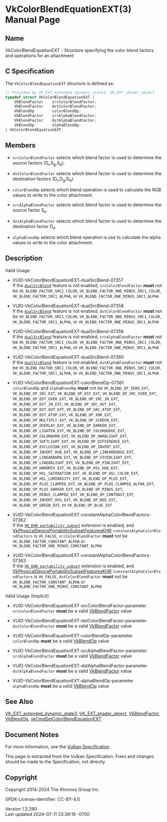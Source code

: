 # VkColorBlendEquationEXT(3) Manual Page

## Name

VkColorBlendEquationEXT - Structure specifying the color blend factors
and operations for an attachment



## <a href="#_c_specification" class="anchor"></a>C Specification

The `VkColorBlendEquationEXT` structure is defined as:

``` c
// Provided by VK_EXT_extended_dynamic_state3, VK_EXT_shader_object
typedef struct VkColorBlendEquationEXT {
    VkBlendFactor    srcColorBlendFactor;
    VkBlendFactor    dstColorBlendFactor;
    VkBlendOp        colorBlendOp;
    VkBlendFactor    srcAlphaBlendFactor;
    VkBlendFactor    dstAlphaBlendFactor;
    VkBlendOp        alphaBlendOp;
} VkColorBlendEquationEXT;
```

## <a href="#_members" class="anchor"></a>Members

- `srcColorBlendFactor` selects which blend factor is used to determine
  the source factors (S<sub>r</sub>,S<sub>g</sub>,S<sub>b</sub>).

- `dstColorBlendFactor` selects which blend factor is used to determine
  the destination factors (D<sub>r</sub>,D<sub>g</sub>,D<sub>b</sub>).

- `colorBlendOp` selects which blend operation is used to calculate the
  RGB values to write to the color attachment.

- `srcAlphaBlendFactor` selects which blend factor is used to determine
  the source factor S<sub>a</sub>.

- `dstAlphaBlendFactor` selects which blend factor is used to determine
  the destination factor D<sub>a</sub>.

- `alphaBlendOp` selects which blend operation is use to calculate the
  alpha values to write to the color attachment.

## <a href="#_description" class="anchor"></a>Description

Valid Usage

- <a href="#VUID-VkColorBlendEquationEXT-dualSrcBlend-07357"
  id="VUID-VkColorBlendEquationEXT-dualSrcBlend-07357"></a>
  VUID-VkColorBlendEquationEXT-dualSrcBlend-07357  
  If the <a
  href="https://registry.khronos.org/vulkan/specs/1.3-extensions/html/vkspec.html#features-dualSrcBlend"
  target="_blank" rel="noopener"><code>dualSrcBlend</code></a> feature
  is not enabled, `srcColorBlendFactor` **must** not be
  `VK_BLEND_FACTOR_SRC1_COLOR`, `VK_BLEND_FACTOR_ONE_MINUS_SRC1_COLOR`,
  `VK_BLEND_FACTOR_SRC1_ALPHA`, or
  `VK_BLEND_FACTOR_ONE_MINUS_SRC1_ALPHA`

- <a href="#VUID-VkColorBlendEquationEXT-dualSrcBlend-07358"
  id="VUID-VkColorBlendEquationEXT-dualSrcBlend-07358"></a>
  VUID-VkColorBlendEquationEXT-dualSrcBlend-07358  
  If the <a
  href="https://registry.khronos.org/vulkan/specs/1.3-extensions/html/vkspec.html#features-dualSrcBlend"
  target="_blank" rel="noopener"><code>dualSrcBlend</code></a> feature
  is not enabled, `dstColorBlendFactor` **must** not be
  `VK_BLEND_FACTOR_SRC1_COLOR`, `VK_BLEND_FACTOR_ONE_MINUS_SRC1_COLOR`,
  `VK_BLEND_FACTOR_SRC1_ALPHA`, or
  `VK_BLEND_FACTOR_ONE_MINUS_SRC1_ALPHA`

- <a href="#VUID-VkColorBlendEquationEXT-dualSrcBlend-07359"
  id="VUID-VkColorBlendEquationEXT-dualSrcBlend-07359"></a>
  VUID-VkColorBlendEquationEXT-dualSrcBlend-07359  
  If the <a
  href="https://registry.khronos.org/vulkan/specs/1.3-extensions/html/vkspec.html#features-dualSrcBlend"
  target="_blank" rel="noopener"><code>dualSrcBlend</code></a> feature
  is not enabled, `srcAlphaBlendFactor` **must** not be
  `VK_BLEND_FACTOR_SRC1_COLOR`, `VK_BLEND_FACTOR_ONE_MINUS_SRC1_COLOR`,
  `VK_BLEND_FACTOR_SRC1_ALPHA`, or
  `VK_BLEND_FACTOR_ONE_MINUS_SRC1_ALPHA`

- <a href="#VUID-VkColorBlendEquationEXT-dualSrcBlend-07360"
  id="VUID-VkColorBlendEquationEXT-dualSrcBlend-07360"></a>
  VUID-VkColorBlendEquationEXT-dualSrcBlend-07360  
  If the <a
  href="https://registry.khronos.org/vulkan/specs/1.3-extensions/html/vkspec.html#features-dualSrcBlend"
  target="_blank" rel="noopener"><code>dualSrcBlend</code></a> feature
  is not enabled, `dstAlphaBlendFactor` **must** not be
  `VK_BLEND_FACTOR_SRC1_COLOR`, `VK_BLEND_FACTOR_ONE_MINUS_SRC1_COLOR`,
  `VK_BLEND_FACTOR_SRC1_ALPHA`, or
  `VK_BLEND_FACTOR_ONE_MINUS_SRC1_ALPHA`

- <a href="#VUID-VkColorBlendEquationEXT-colorBlendOp-07361"
  id="VUID-VkColorBlendEquationEXT-colorBlendOp-07361"></a>
  VUID-VkColorBlendEquationEXT-colorBlendOp-07361  
  `colorBlendOp` and `alphaBlendOp` **must** not be
  `VK_BLEND_OP_ZERO_EXT`, `VK_BLEND_OP_SRC_EXT`, `VK_BLEND_OP_DST_EXT`,
  `VK_BLEND_OP_SRC_OVER_EXT`, `VK_BLEND_OP_DST_OVER_EXT`,
  `VK_BLEND_OP_SRC_IN_EXT`, `VK_BLEND_OP_DST_IN_EXT`,
  `VK_BLEND_OP_SRC_OUT_EXT`, `VK_BLEND_OP_DST_OUT_EXT`,
  `VK_BLEND_OP_SRC_ATOP_EXT`, `VK_BLEND_OP_DST_ATOP_EXT`,
  `VK_BLEND_OP_XOR_EXT`, `VK_BLEND_OP_MULTIPLY_EXT`,
  `VK_BLEND_OP_SCREEN_EXT`, `VK_BLEND_OP_OVERLAY_EXT`,
  `VK_BLEND_OP_DARKEN_EXT`, `VK_BLEND_OP_LIGHTEN_EXT`,
  `VK_BLEND_OP_COLORDODGE_EXT`, `VK_BLEND_OP_COLORBURN_EXT`,
  `VK_BLEND_OP_HARDLIGHT_EXT`, `VK_BLEND_OP_SOFTLIGHT_EXT`,
  `VK_BLEND_OP_DIFFERENCE_EXT`, `VK_BLEND_OP_EXCLUSION_EXT`,
  `VK_BLEND_OP_INVERT_EXT`, `VK_BLEND_OP_INVERT_RGB_EXT`,
  `VK_BLEND_OP_LINEARDODGE_EXT`, `VK_BLEND_OP_LINEARBURN_EXT`,
  `VK_BLEND_OP_VIVIDLIGHT_EXT`, `VK_BLEND_OP_LINEARLIGHT_EXT`,
  `VK_BLEND_OP_PINLIGHT_EXT`, `VK_BLEND_OP_HARDMIX_EXT`,
  `VK_BLEND_OP_HSL_HUE_EXT`, `VK_BLEND_OP_HSL_SATURATION_EXT`,
  `VK_BLEND_OP_HSL_COLOR_EXT`, `VK_BLEND_OP_HSL_LUMINOSITY_EXT`,
  `VK_BLEND_OP_PLUS_EXT`, `VK_BLEND_OP_PLUS_CLAMPED_EXT`,
  `VK_BLEND_OP_PLUS_CLAMPED_ALPHA_EXT`, `VK_BLEND_OP_PLUS_DARKER_EXT`,
  `VK_BLEND_OP_MINUS_EXT`, `VK_BLEND_OP_MINUS_CLAMPED_EXT`,
  `VK_BLEND_OP_CONTRAST_EXT`, `VK_BLEND_OP_INVERT_OVG_EXT`,
  `VK_BLEND_OP_RED_EXT`, `VK_BLEND_OP_GREEN_EXT`, or
  `VK_BLEND_OP_BLUE_EXT`

- <a
  href="#VUID-VkColorBlendEquationEXT-constantAlphaColorBlendFactors-07362"
  id="VUID-VkColorBlendEquationEXT-constantAlphaColorBlendFactors-07362"></a>
  VUID-VkColorBlendEquationEXT-constantAlphaColorBlendFactors-07362  
  If the [`VK_KHR_portability_subset`](VK_KHR_portability_subset.html)
  extension is enabled, and
  [VkPhysicalDevicePortabilitySubsetFeaturesKHR](https://registry.khronos.org/vulkan/specs/1.3-extensions/man/html/VkPhysicalDevicePortabilitySubsetFeaturesKHR.html)::`constantAlphaColorBlendFactors`
  is `VK_FALSE`, `srcColorBlendFactor` **must** not be
  `VK_BLEND_FACTOR_CONSTANT_ALPHA` or
  `VK_BLEND_FACTOR_ONE_MINUS_CONSTANT_ALPHA`

- <a
  href="#VUID-VkColorBlendEquationEXT-constantAlphaColorBlendFactors-07363"
  id="VUID-VkColorBlendEquationEXT-constantAlphaColorBlendFactors-07363"></a>
  VUID-VkColorBlendEquationEXT-constantAlphaColorBlendFactors-07363  
  If the [`VK_KHR_portability_subset`](VK_KHR_portability_subset.html)
  extension is enabled, and
  [VkPhysicalDevicePortabilitySubsetFeaturesKHR](https://registry.khronos.org/vulkan/specs/1.3-extensions/man/html/VkPhysicalDevicePortabilitySubsetFeaturesKHR.html)::`constantAlphaColorBlendFactors`
  is `VK_FALSE`, `dstColorBlendFactor` **must** not be
  `VK_BLEND_FACTOR_CONSTANT_ALPHA` or
  `VK_BLEND_FACTOR_ONE_MINUS_CONSTANT_ALPHA`

Valid Usage (Implicit)

- <a href="#VUID-VkColorBlendEquationEXT-srcColorBlendFactor-parameter"
  id="VUID-VkColorBlendEquationEXT-srcColorBlendFactor-parameter"></a>
  VUID-VkColorBlendEquationEXT-srcColorBlendFactor-parameter  
  `srcColorBlendFactor` **must** be a valid
  [VkBlendFactor](https://registry.khronos.org/vulkan/specs/1.3-extensions/man/html/VkBlendFactor.html) value

- <a href="#VUID-VkColorBlendEquationEXT-dstColorBlendFactor-parameter"
  id="VUID-VkColorBlendEquationEXT-dstColorBlendFactor-parameter"></a>
  VUID-VkColorBlendEquationEXT-dstColorBlendFactor-parameter  
  `dstColorBlendFactor` **must** be a valid
  [VkBlendFactor](https://registry.khronos.org/vulkan/specs/1.3-extensions/man/html/VkBlendFactor.html) value

- <a href="#VUID-VkColorBlendEquationEXT-colorBlendOp-parameter"
  id="VUID-VkColorBlendEquationEXT-colorBlendOp-parameter"></a>
  VUID-VkColorBlendEquationEXT-colorBlendOp-parameter  
  `colorBlendOp` **must** be a valid [VkBlendOp](https://registry.khronos.org/vulkan/specs/1.3-extensions/man/html/VkBlendOp.html) value

- <a href="#VUID-VkColorBlendEquationEXT-srcAlphaBlendFactor-parameter"
  id="VUID-VkColorBlendEquationEXT-srcAlphaBlendFactor-parameter"></a>
  VUID-VkColorBlendEquationEXT-srcAlphaBlendFactor-parameter  
  `srcAlphaBlendFactor` **must** be a valid
  [VkBlendFactor](https://registry.khronos.org/vulkan/specs/1.3-extensions/man/html/VkBlendFactor.html) value

- <a href="#VUID-VkColorBlendEquationEXT-dstAlphaBlendFactor-parameter"
  id="VUID-VkColorBlendEquationEXT-dstAlphaBlendFactor-parameter"></a>
  VUID-VkColorBlendEquationEXT-dstAlphaBlendFactor-parameter  
  `dstAlphaBlendFactor` **must** be a valid
  [VkBlendFactor](https://registry.khronos.org/vulkan/specs/1.3-extensions/man/html/VkBlendFactor.html) value

- <a href="#VUID-VkColorBlendEquationEXT-alphaBlendOp-parameter"
  id="VUID-VkColorBlendEquationEXT-alphaBlendOp-parameter"></a>
  VUID-VkColorBlendEquationEXT-alphaBlendOp-parameter  
  `alphaBlendOp` **must** be a valid [VkBlendOp](https://registry.khronos.org/vulkan/specs/1.3-extensions/man/html/VkBlendOp.html) value

## <a href="#_see_also" class="anchor"></a>See Also

[VK_EXT_extended_dynamic_state3](https://registry.khronos.org/vulkan/specs/1.3-extensions/man/html/VK_EXT_extended_dynamic_state3.html),
[VK_EXT_shader_object](https://registry.khronos.org/vulkan/specs/1.3-extensions/man/html/VK_EXT_shader_object.html),
[VkBlendFactor](https://registry.khronos.org/vulkan/specs/1.3-extensions/man/html/VkBlendFactor.html), [VkBlendOp](https://registry.khronos.org/vulkan/specs/1.3-extensions/man/html/VkBlendOp.html),
[vkCmdSetColorBlendEquationEXT](https://registry.khronos.org/vulkan/specs/1.3-extensions/man/html/vkCmdSetColorBlendEquationEXT.html)

## <a href="#_document_notes" class="anchor"></a>Document Notes

For more information, see the <a
href="https://registry.khronos.org/vulkan/specs/1.3-extensions/html/vkspec.html#VkColorBlendEquationEXT"
target="_blank" rel="noopener">Vulkan Specification</a>

This page is extracted from the Vulkan Specification. Fixes and changes
should be made to the Specification, not directly.

## <a href="#_copyright" class="anchor"></a>Copyright

Copyright 2014-2024 The Khronos Group Inc.

SPDX-License-Identifier: CC-BY-4.0

Version 1.3.290  
Last updated 2024-07-11 23:39:16 -0700
